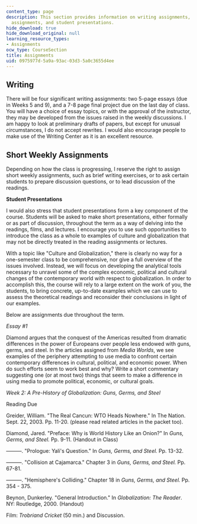 ```yaml
---
content_type: page
description: This section provides information on writing assignments, short weekly
  assignments, and student presentations.
hide_download: true
hide_download_original: null
learning_resource_types:
- Assignments
ocw_type: CourseSection
title: Assignments
uid: 0975977d-5a9a-93ac-03d3-5a0c3655d4ee
---
```


Writing
-------

There will be four significant writing assignments: two 5-page essays (due in Weeks 5 and 9), and a 7-8 page final project due on the last day of class. You will have a choice of essay topics, or with the approval of the instructor, they may be developed from the issues raised in the weekly discussions. I am happy to look at preliminary drafts of papers, but except for unusual circumstances, I do not accept rewrites. I would also encourage people to make use of the Writing Center as it is an excellent resource.

Short Weekly Assignments
------------------------

Depending on how the class is progressing, I reserve the right to assign short weekly assignments, such as brief writing exercises, or to ask certain students to prepare discussion questions, or to lead discussion of the readings.

**Student Presentations**

I would also stress that student presentations form a key component of the course. Students will be asked to make short presentations, either formally or as part of discussion, throughout the term as a way of delving into the readings, films, and lectures. I encourage you to use such opportunities to introduce the class as a whole to examples of culture and globalization that may not be directly treated in the reading assignments or lectures.

With a topic like "Culture and Globalization," there is clearly no way for a one-semester class to be comprehensive, nor give a full overview of the issues involved. Instead, we will focus on developing the analytical tools necessary to unravel some of the complex economic, political and cultural changes of the contemporary world with respect to globalization. In order to accomplish this, the course will rely to a large extent on the work of you, the students, to bring concrete, up-to-date examples which we can use to assess the theoretical readings and reconsider their conclusions in light of our examples.

Below are assignments due throughout the term.

_Essay #1_

Diamond argues that the conquest of the Americas resulted from dramatic differences in the power of Europeans over people less endowed with guns, germs, and steel. In the articles assigned from _Media Worlds_, we see examples of the periphery attempting to use media to confront certain contemporary differences in cultural, political, and economic power. When do such efforts seem to work best and why? Write a short commentary suggesting one (or at most two) things that seem to make a difference in using media to promote political, economic, or cultural goals.

_Week 2: A Pre-History of Globalization: Guns, Germs, and Steel_

Reading Due

Greider, William. "The Real Cancun: WTO Heads Nowhere." In The Nation. Sept. 22, 2003. Pp. 11-20. (please read related articles in the packet too).

Diamond, Jared. "Preface: Why is World History Like an Onion?" In _Guns, Germs, and Steel._ Pp. 9-11. (Handout in Class)  
  
———. "Prologue: Yali's Question." In _Guns, Germs, and Steel._ Pp. 13-32.  
  
———. "Collision at Cajamarca." Chapter 3 in _Guns, Germs, and Steel._ Pp. 67-81.  
  
———. "Hemisphere's Colliding." Chapter 18 in _Guns, Germs, and Steel._ Pp. 354 - 375.

Beynon, Dunkerley. "General Introduction." In _Globalization: The Reader_. NY: Routledge, 2000. (Handout)

Film: _Trobriand Cricket_ (50 min.) and Discussion.